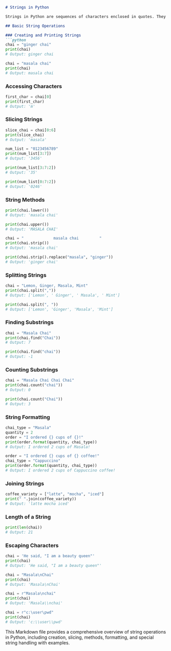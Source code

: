 ```markdown
# Strings in Python

Strings in Python are sequences of characters enclosed in quotes. They are immutable, meaning they cannot be changed after they are created. Python supports various types of quotes for string literals: double quotes `" "`, single quotes `' '`, triple double quotes `""" """`, and triple single quotes `''' '''`.

## Basic String Operations

### Creating and Printing Strings
```python
chai = "ginger chai"
print(chai)
# Output: ginger chai

chai = "masala chai"
print(chai)
# Output: masala chai
```

### Accessing Characters
```python
first_char = chai[0]
print(first_char)
# Output: 'm'
```

### Slicing Strings
```python
slice_chai = chai[0:6]
print(slice_chai)
# Output: 'masala'

num_list = "0123456789"
print(num_list[3:7])
# Output: '3456'

print(num_list[3:7:2])
# Output: '35'

print(num_list[0:7:2])
# Output: '0246'
```

### String Methods
```python
print(chai.lower())
# Output: 'masala chai'

print(chai.upper())
# Output: 'MASALA CHAI'

chai = "             masala chai         "
print(chai.strip())
# Output: 'masala chai'

print(chai.strip().replace("masala", "ginger"))
# Output: 'ginger chai'
```

### Splitting Strings
```python
chai = "Lemon, Ginger, Masala, Mint"
print(chai.split(","))
# Output: ['Lemon', ' Ginger', ' Masala', ' Mint']

print(chai.split(", "))
# Output: ['Lemon', 'Ginger', 'Masala', 'Mint']
```

### Finding Substrings
```python
chai = "Masala Chai"
print(chai.find("Chai"))
# Output: 7

print(chai.find("chai"))
# Output: -1
```

### Counting Substrings
```python
chai = "Masala Chai Chai Chai"
print(chai.count("chai"))
# Output: 0

print(chai.count("Chai"))
# Output: 3
```

### String Formatting
```python
chai_type = "Masala"
quantity = 2
order = "I ordered {} cups of {}!"
print(order.format(quantity, chai_type))
# Output: I ordered 2 cups of Masala!

order = "I ordered {} cups of {} coffee!"
chai_type = "Cappuccino"
print(order.format(quantity, chai_type))
# Output: I ordered 2 cups of Cappuccino coffee!
```

### Joining Strings
```python
coffee_variety = ["latte", "mocha", "iced"]
print(" ".join(coffee_variety))
# Output: 'latte mocha iced'
```

### Length of a String
```python
print(len(chai))
# Output: 21
```

### Escaping Characters
```python
chai = 'He said, "I am a beauty queen"'
print(chai)
# Output: 'He said, "I am a beauty queen"'

chai = "Masala\nChai"
print(chai)
# Output: 'Masala\nChai'

chai = r"Masala\nchai"
print(chai)
# Output: 'Masala\\nchai'

chai = r"c:\user\pwd"
print(chai)
# Output: 'c:\\user\\pwd'
```

This Markdown file provides a comprehensive overview of string operations in Python, including creation, slicing, methods, formatting, and special string handling with examples.
```